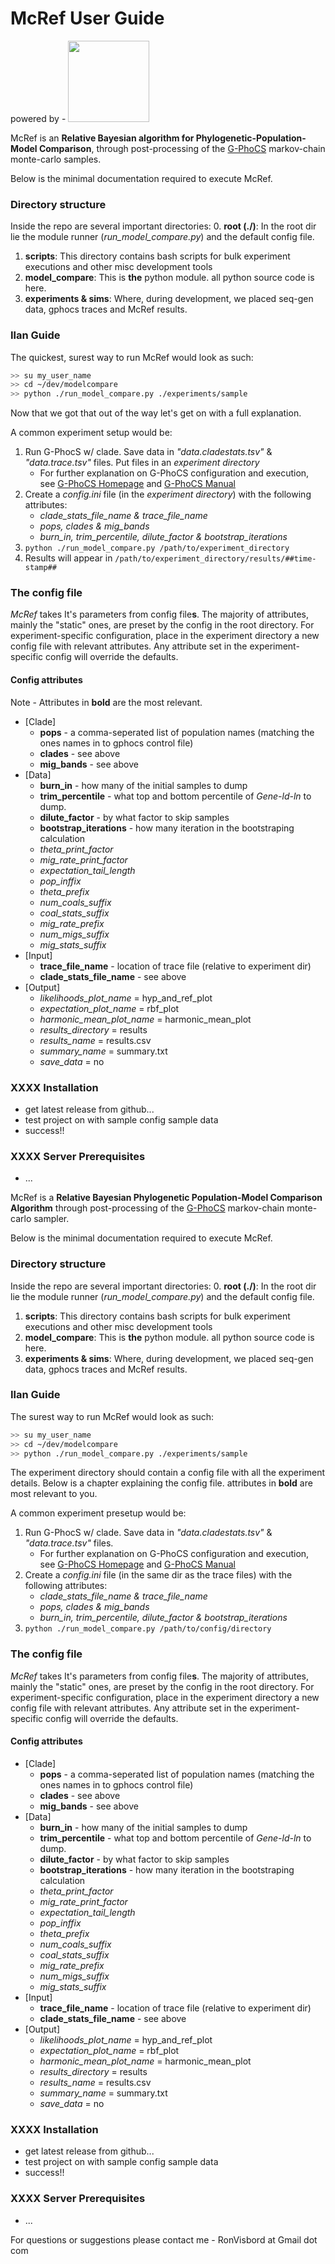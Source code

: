# McRef User Guide

powered by - <img src="http://www.faculty.idc.ac.il/igronau/images/research/gphocs-logo.png"  width="130"/>


McRef is an **Relative Bayesian algorithm for Phylogenetic-Population-Model Comparison**, through post-processing of the [G-PhoCS](http://compgen.cshl.edu/GPhoCS/) markov-chain monte-carlo samples.

Below is the minimal documentation required to execute McRef.

### Directory structure
Inside the repo are several important directories:
0. **root (./)**: In the root dir lie the module runner (*run_model_compare.py*) and the default config file.
1. **scripts**: This directory contains bash scripts for bulk experiment executions and other misc development tools
2. **model_compare**: This is **the** python module. all python source code is here.
3. **experiments & sims**: Where, during development, we placed seq-gen data, gphocs traces and McRef results.



### Ilan Guide
The quickest, surest way to run McRef would look as such:
```bash
>> su my_user_name
>> cd ~/dev/modelcompare
>> python ./run_model_compare.py ./experiments/sample
```

Now that we got that out of the way let's get on with a full explanation.

A common experiment setup would be:
1. Run G-PhocS w/ clade. Save data in *"data.cladestats.tsv"* & *"data.trace.tsv"* files. Put files in an *experiment directory*
    * For further explanation on G-PhoCS configuration and execution, see  [G-PhoCS Homepage](http://compgen.cshl.edu/GPhoCS/) and [G-PhoCS Manual](http://compgen.cshl.edu/GPhoCS/GPhoCS_Manual.pdf)
2. Create a *config.ini* file (in the *experiment directory*) with the following attributes:
    * *clade_stats_file_name & trace_file_name*
    * *pops, clades & mig_bands*
    * *burn_in, trim_percentile, dilute_factor & bootstrap_iterations*
3. `python ./run_model_compare.py /path/to/experiment_directory`
4. Results will appear in  `/path/to/experiment_directory/results/##time-stamp##`

### The config file
*McRef* takes It's parameters from config file**s**.
The majority of attributes, mainly the "static" ones, are preset by the config in the root directory. For experiment-specific configuration, place in the experiment directory a new config file with relevant attributes. Any attribute set in the experiment-specific config will override the defaults.

#### Config attributes
Note - Attributes in **bold** are the most relevant.
* [Clade]
  * **pops** - a comma-seperated list of population names (matching the ones names in to gphocs control file)
  * **clades** - see above
  * **mig_bands** - see above
* [Data]
  * **burn_in** - how many of the initial samples to dump
  * **trim_percentile** - what top and bottom percentile of *Gene-ld-ln* to dump. 
  * **dilute_factor** - by what factor to skip samples
  * **bootstrap_iterations** - how many iteration in the bootstraping calculation
  * *theta_print_factor*
  * *mig_rate_print_factor*
  * *expectation_tail_length*
  * *pop_inffix*
  * *theta_prefix*
  * *num_coals_suffix*
  * *coal_stats_suffix*
  * *mig_rate_prefix*
  * *num_migs_suffix*
  * *mig_stats_suffix*
* [Input]
  * **trace_file_name** - location of trace file (relative to experiment dir)
  * **clade_stats_file_name** - see above
* [Output]
  * *likelihoods_plot_name* = hyp_and_ref_plot
  * *expectation_plot_name* = rbf_plot
  * *harmonic_mean_plot_name* = harmonic_mean_plot
  * *results_directory* = results
  * *results_name* = results.csv
  * *summary_name* = summary.txt
  * *save_data* = no




### XXXX Installation
- get latest release from github...
- test project on with sample config sample data 
- success!!

### XXXX Server Prerequisites
- ...



McRef is a **Relative Bayesian Phylogenetic Population-Model Comparison Algorithm** through post-processing of the [G-PhoCS](http://compgen.cshl.edu/GPhoCS/) markov-chain monte-carlo sampler.

Below is the minimal documentation required to execute McRef.

### Directory structure
Inside the repo are several important directories:
0. **root (./)**: In the root dir lie the module runner (*run_model_compare.py*) and the default config file.
1. **scripts**: This directory contains bash scripts for bulk experiment executions and other misc development tools
2. **model_compare**: This is **the** python module. all python source code is here.
3. **experiments & sims**: Where, during development, we placed seq-gen data, gphocs traces and McRef results.



### Ilan Guide
The surest way to run McRef would look as such:
```bash
>> su my_user_name
>> cd ~/dev/modelcompare
>> python ./run_model_compare.py ./experiments/sample
```

The experiment directory should contain a config file with all the experiment details. Below is a chapter explaining the config file. attributes in **bold** are most relevant to you.

A common experiment presetup would be:
1. Run G-PhocS w/ clade. Save data in *"data.cladestats.tsv"* & *"data.trace.tsv"* files.
    * For further explanation on G-PhoCS configuration and execution, see  [G-PhoCS Homepage](http://compgen.cshl.edu/GPhoCS/) and [G-PhoCS Manual](http://compgen.cshl.edu/GPhoCS/GPhoCS_Manual.pdf)
2. Create a *config.ini* file (in the same dir as the trace files) with the following attributes:
    * *clade_stats_file_name & trace_file_name*
    * *pops, clades & mig_bands*
    * *burn_in, trim_percentile, dilute_factor & bootstrap_iterations*
3. `python ./run_model_compare.py /path/to/config/directory`

### The config file
*McRef* takes It's parameters from config file**s**.
The majority of attributes, mainly the "static" ones, are preset by the config in the root directory. For experiment-specific configuration, place in the experiment directory a new config file with relevant attributes. Any attribute set in the experiment-specific config will override the defaults.

#### Config attributes
* [Clade]
  * **pops** - a comma-seperated list of population names (matching the ones names in to gphocs control file)
  * **clades** - see above
  * **mig_bands** - see above
* [Data]
  * **burn_in** - how many of the initial samples to dump
  * **trim_percentile** - what top and bottom percentile of *Gene-ld-ln* to dump. 
  * **dilute_factor** - by what factor to skip samples
  * **bootstrap_iterations** - how many iteration in the bootstraping calculation
  * *theta_print_factor*
  * *mig_rate_print_factor*
  * *expectation_tail_length*
  * *pop_inffix*
  * *theta_prefix*
  * *num_coals_suffix*
  * *coal_stats_suffix*
  * *mig_rate_prefix*
  * *num_migs_suffix*
  * *mig_stats_suffix*
* [Input]
  * **trace_file_name** - location of trace file (relative to experiment dir)
  * **clade_stats_file_name** - see above
* [Output]
  * *likelihoods_plot_name* = hyp_and_ref_plot
  * *expectation_plot_name* = rbf_plot
  * *harmonic_mean_plot_name* = harmonic_mean_plot
  * *results_directory* = results
  * *results_name* = results.csv
  * *summary_name* = summary.txt
  * *save_data* = no




### XXXX Installation
- get latest release from github...
- test project on with sample config sample data 
- success!!

### XXXX Server Prerequisites
- ...



For questions or suggestions please contact me - RonVisbord at Gmail dot com
